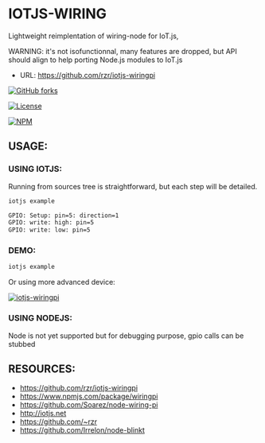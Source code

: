 # IOTJS-WIRING #

Lightweight reimplentation of wiring-node for IoT.js,

WARNING: it's not isofunctionnal, many features are dropped, but API should align
to help porting Node.js modules to IoT.js

* URL: https://github.com/rzr/iotjs-wiringpi

[![GitHub forks](https://img.shields.io/github/forks/rzr/iotjs-wiringpi.svg?style=social&label=Fork&maxAge=2592000)](https://GitHub.com/rzr/iotjs-wiringpi/network/)

[![License](https://img.shields.io/badge/licence-Apache%202.0-brightgreen.svg?style=flat)](LICENSE)

[![NPM](https://nodei.co/npm/iotjs-wiringpi.png)](https://npmjs.org/package/iotjs-wiringpi)


## USAGE: ##


### USING IOTJS: ###

Running from sources tree is straightforward, but each step will be detailed.

```sh
iotjs example

GPIO: Setup: pin=5: direction=1
GPIO: write: high: pin=5
GPIO: write: low: pin=5
```

### DEMO: ###

```sh
iotjs example

```

Or using more advanced device:

[![iotjs-wiringpi](https://pbs.twimg.com/ext_tw_video_thumb/1019945702791766017/pu/img/bbbNf-HJR2FkUb5l.jpg)](https://twitter.com/TizenHelper/status/1019945989388546048# "blinkt-node")


### USING NODEJS: ###

Node is not yet supported but for debugging purpose, gpio calls can be stubbed


## RESOURCES: ##

* https://github.com/rzr/iotjs-wiringpi
* https://www.npmjs.com/package/wiringpi
* https://github.com/Soarez/node-wiring-pi
* http://iotjs.net
* https://github.com/~rzr
* https://github.com/Irrelon/node-blinkt
